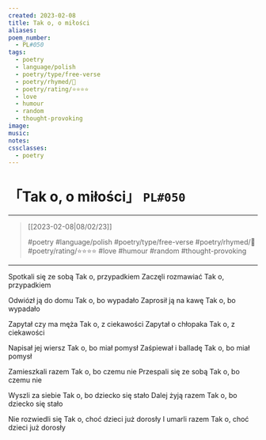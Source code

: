```yaml
---
created: 2023-02-08
title: Tak o, o miłości
aliases:
poem_number:
  - PL#050
tags:
  - poetry
  - language/polish
  - poetry/type/free-verse
  - poetry/rhymed/🔴
  - poetry/rating/⭐⭐⭐⭐
  - love
  - humour
  - random
  - thought-provoking
image:
music:
notes:
cssclasses:
  - poetry
---
```

# 「Tak o, o miłości」 `PL#050`

---

> [[2023-02-08|08/02/23]]
> 
> #poetry 
> #language/polish 
> #poetry/type/free-verse 
> #poetry/rhymed/🔴 
> #poetry/rating/⭐⭐⭐⭐ 
> #love #humour #random #thought-provoking 

---

Spotkali się ze sobą
Tak o, przypadkiem
Zaczęli rozmawiać
Tak o, przypadkiem

Odwiózł ją do domu
Tak o, bo wypadało
Zaprosił ją na kawę
Tak o, bo wypadało

Zapytał czy ma męża
Tak o, z ciekawości
Zapytał o chłopaka
Tak o, z ciekawości

Napisał jej wiersz
Tak o, bo miał pomysł
Zaśpiewał i balladę
Tak o, bo miał pomysł 

Zamieszkali razem
Tak o, bo czemu nie
Przespali się ze sobą
Tak o, bo czemu nie

Wyszli za siebie
Tak o, bo dziecko się stało
Dalej żyją razem
Tak o, bo dziecko się stało

Nie rozwiedli się
Tak o, choć dzieci już dorosły
I umarli razem
Tak o, choć dzieci już dorosły